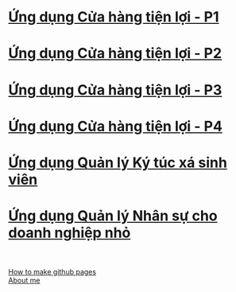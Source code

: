 # [Ứng dụng Cửa hàng tiện lợi - P1](GroceryStore1.md)
# [Ứng dụng Cửa hàng tiện lợi - P2](GroceryStore2.md)
# [Ứng dụng Cửa hàng tiện lợi - P3](GroceryStore3.md)
# [Ứng dụng Cửa hàng tiện lợi - P4](GroceryStore4.md)
# [Ứng dụng Quản lý Ký túc xá sinh viên](DormitoryManager.md)
# [Ứng dụng Quản lý Nhân sự cho doanh nghiệp nhỏ](HumanResourceManagement.md)
<br><br>
[How to make github pages](tutorial.md)<br> 
[About me](AboutMe.md)
